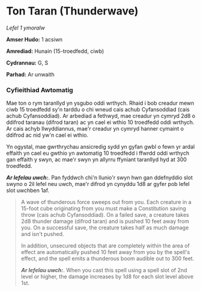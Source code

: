 # Ton Taran (Thunderwave)

*Lefel 1 ymoralw*

**Amser Hudo:** 1 acsiwn

**Amrediad:** Hunain (15-troedfedd, ciwb)

**Cydrannau:** G, S

**Parhad:** Ar unwaith

### Cyfieithiad Awtomatig

Mae ton o rym taranllyd yn ysgubo oddi wrthych. Rhaid i bob creadur mewn ciwb 15 troedfedd sy'n tarddu o chi wneud cais achub Cyfansoddiad (cais achub Cyfansoddiad). Ar arbediad a fethwyd, mae creadur yn cymryd 2d8 o ddifrod taranau (difrod taran) ac yn cael ei wthio 10 troedfedd oddi wrthych. Ar cais achyb llwyddiannus, mae'r creadur yn cymryd hanner cymaint o ddifrod ac nid yw'n cael ei wthio.

Yn ogystal, mae gwrthrychau ansicredig sydd yn gyfan gwbl o fewn yr ardal effaith yn cael eu gwthio yn awtomatig 10 troedfedd i ffwrdd oddi wrthych gan effaith y swyn, ac mae'r swyn yn allyrru ffyniant taranllyd hyd at 300 troedfedd.

***Ar lefelau uwch:***. Pan fyddwch chi'n llunio'r swyn hwn gan ddefnyddio slot swyno o 2il lefel neu uwch, mae'r difrod yn cynyddu 1d8 ar gyfer pob lefel slot uwchben 1af.

>  A wave of thunderous force sweeps out from you. Each creature in a 15-foot cube originating from you must make a Constitution saving throw (cais achub Cyfansoddiad). On a failed save, a creature takes 2d8 thunder damage (difrod taran) and is pushed 10 feet away from you. On a successful save, the creature takes half as much damage and isn't pushed.
>  
>  In addition, unsecured objects that are completely within the area of effect are automatically pushed 10 feet away from you by the spell's effect, and the spell emits a thunderous boom audible out to 300 feet.
>  
>  ***Ar lefelau uwch:***. When you cast this spell using a spell slot of 2nd level or higher, the damage increases by 1d8 for each slot level above 1st.